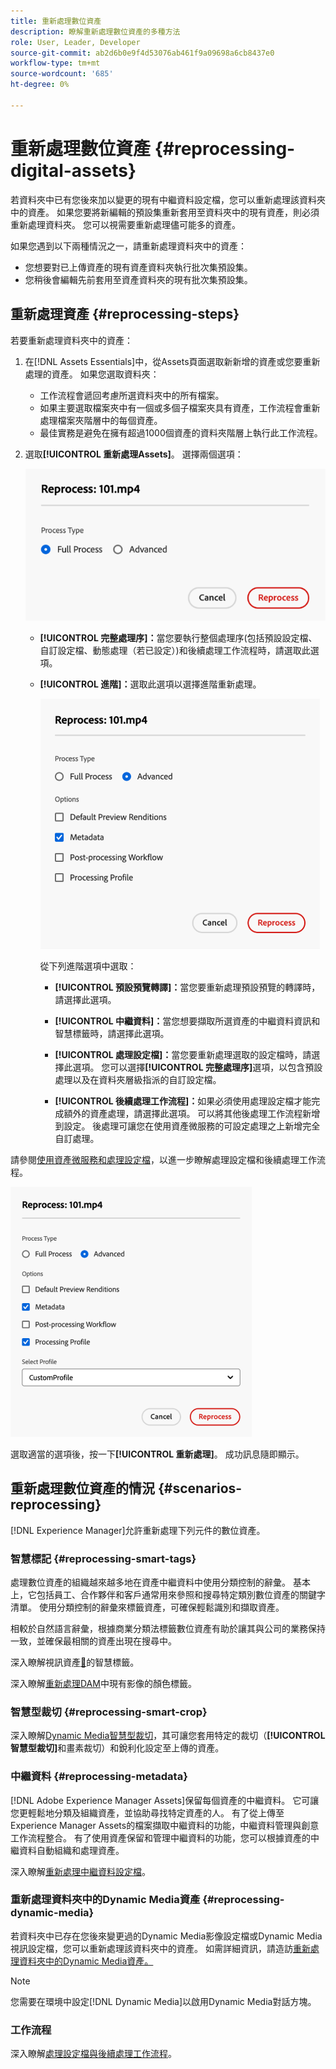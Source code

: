 ```yaml
---
title: 重新處理數位資產
description: 瞭解重新處理數位資產的多種方法
role: User, Leader, Developer
source-git-commit: ab2d6b0e9f4d53076ab461f9a09698a6cb8437e0
workflow-type: tm+mt
source-wordcount: '685'
ht-degree: 0%

---
```


# 重新處理數位資產 {#reprocessing-digital-assets}

若資料夾中已有您後來加以變更的現有中繼資料設定檔，您可以重新處理該資料夾中的資產。 如果您要將新編輯的預設集重新套用至資料夾中的現有資產，則必須重新處理資料夾。 您可以視需要重新處理儘可能多的資產。

如果您遇到以下兩種情況之一，請重新處理資料夾中的資產：

* 您想要對已上傳資產的現有資產資料夾執行批次集預設集。
* 您稍後會編輯先前套用至資產資料夾的現有批次集預設集。

## 重新處理資產 {#reprocessing-steps}

若要重新處理資料夾中的資產：

1. 在[!DNL Assets Essentials]中，從Assets頁面選取新新增的資產或您要重新處理的資產。
如果您選取資料夾：

   * 工作流程會遞回考慮所選資料夾中的所有檔案。
   * 如果主要選取檔案夾中有一個或多個子檔案夾具有資產，工作流程會重新處理檔案夾階層中的每個資產。
   * 最佳實務是避免在擁有超過1000個資產的資料夾階層上執行此工作流程。

1. 選取&#x200B;**[!UICONTROL 重新處理Assets]**。 選擇兩個選項：

   ![正在重新處理Assets選項](assets/reprocessing-options.png)

   * **[!UICONTROL 完整處理序]：**&#x200B;當您要執行整個處理序(包括預設設定檔、自訂設定檔、動態處理（若已設定）)和後續處理工作流程時，請選取此選項。
   * **[!UICONTROL 進階]：**&#x200B;選取此選項以選擇進階重新處理。

     ![進階重新處理Assets選項](assets/reprocessing-options-advanced.png)

     從下列進階選項中選取：

      * **[!UICONTROL 預設預覽轉譯]：**&#x200B;當您要重新處理預設預覽的轉譯時，請選擇此選項。

      * **[!UICONTROL 中繼資料]：**&#x200B;當您想要擷取所選資產的中繼資料資訊和智慧標籤時，請選擇此選項。

      * **[!UICONTROL 處理設定檔]：**&#x200B;當您要重新處理選取的設定檔時，請選擇此選項。 您可以選擇&#x200B;**[!UICONTROL 完整處理序]**&#x200B;選項，以包含預設處理以及在資料夾層級指派的自訂設定檔。
        <!--When assets are uploaded to a folder, [!DNL Assets Essentials] checks the containing folder's properties for a processing profile. If none is applied, a parent folder in the hierarchy is checked for a processing profile to apply.-->

      * **[!UICONTROL 後續處理工作流程]：**&#x200B;如果必須使用處理設定檔才能完成額外的資產處理，請選擇此選項。 可以將其他後處理工作流程新增到設定。 後處理可讓您在使用資產微服務的可設定處理之上新增完全自訂處理。

請參閱[使用資產微服務和處理設定檔](https://experienceleague.adobe.com/docs/experience-manager-cloud-service/content/assets/manage/asset-microservices-configure-and-use.html?lang=en)，以進一步瞭解處理設定檔和後續處理工作流程。

![進階重新處理Assets選項2](assets/reprocessing-options-advanced-2.png)

選取適當的選項後，按一下&#x200B;**[!UICONTROL 重新處理]**。 成功訊息隨即顯示。

## 重新處理數位資產的情況 {#scenarios-reprocessing}

[!DNL Experience Manager]允許重新處理下列元件的數位資產。

### 智慧標記 {#reprocessing-smart-tags}

處理數位資產的組織越來越多地在資產中繼資料中使用分類控制的辭彙。 基本上，它包括員工、合作夥伴和客戶通常用來參照和搜尋特定類別數位資產的關鍵字清單。 使用分類控制的辭彙來標籤資產，可確保輕鬆識別和擷取資產。

相較於自然語言辭彙，根據商業分類法標籤數位資產有助於讓其與公司的業務保持一致，並確保最相關的資產出現在搜尋中。

深入瞭解視訊資產[&#128279;](https://experienceleague.adobe.com/docs/experience-manager-cloud-service/content/assets/manage/smart-tags-video-assets.html?lang=en)的智慧標籤。

深入瞭解[重新處理DAM](https://experienceleague.adobe.com/docs/experience-manager-cloud-service/content/assets/manage/color-tag-images.html?lang=en#color-tags-existing-images)中現有影像的顏色標籤。

### 智慧型裁切 {#reprocessing-smart-crop}

深入瞭解[Dynamic Media智慧型裁切](https://experienceleague.adobe.com/docs/experience-manager-cloud-service/content/assets/dynamicmedia/image-profiles.html?lang=en)，其可讓您套用特定的裁切（**[!UICONTROL 智慧型裁切]**&#x200B;和畫素裁切）和銳利化設定至上傳的資產。

### 中繼資料 {#reprocessing-metadata}

[!DNL Adobe Experience Manager Assets]保留每個資產的中繼資料。 它可讓您更輕鬆地分類及組織資產，並協助尋找特定資產的人。 有了從上傳至Experience Manager Assets的檔案擷取中繼資料的功能，中繼資料管理與創意工作流程整合。 有了使用資產保留和管理中繼資料的功能，您可以根據資產的中繼資料自動組織和處理資產。

深入瞭解[重新處理中繼資料設定檔](https://experienceleague.adobe.com/docs/experience-manager-cloud-service/content/assets/manage/metadata-profiles.html?lang=en)。

### 重新處理資料夾中的Dynamic Media資產 {#reprocessing-dynamic-media}

若資料夾中已存在您後來變更過的Dynamic Media影像設定檔或Dynamic Media視訊設定檔，您可以重新處理該資料夾中的資產。 如需詳細資訊，請造訪[重新處理資料夾中的Dynamic Media資產。](https://experienceleague.adobe.com/docs/experience-manager-cloud-service/content/assets/admin/about-image-video-profiles.html?lang=en)

>[!NOTE]
>
>您需要在環境中設定[!DNL Dynamic Media]以啟用Dynamic Media對話方塊。
>

### 工作流程

深入瞭解[處理設定檔與後續處理工作流程](https://experienceleague.adobe.com/docs/experience-manager-cloud-service/content/assets/manage/asset-microservices-configure-and-use.html?lang=en)。
